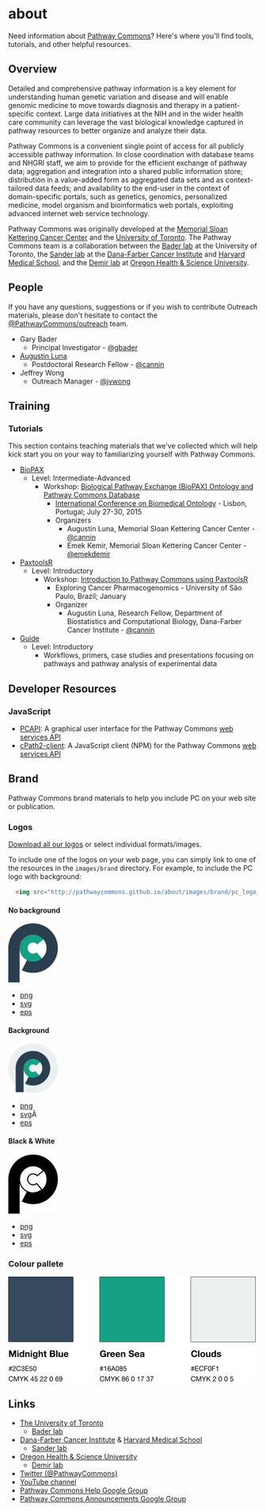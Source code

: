 # about

Need information about [Pathway Commons](http://www.pathwaycommons.org/)? Here's where you'll find  tools, tutorials, and other helpful resources.

## Overview
Detailed and comprehensive pathway information is a key element for understanding human genetic variation and disease and will enable genomic medicine to move towards diagnosis and therapy in a patient-specific context. Large data initiatives at the NIH and in the wider health care community can leverage the vast biological knowledge captured in pathway resources to better organize and analyze their data.

Pathway Commons is a convenient single point of access for all publicly accessible pathway information. In close coordination with database teams and NHGRI staff, we aim to provide for the efficient exchange of pathway data; aggregation and integration into a shared public information store; distribution in a value-added form as aggregated data sets and as context-tailored data feeds; and availability to the end-user in the context of domain-specific portals, such as genetics, genomics, personalized medicine, model organism and bioinformatics web portals, exploiting advanced internet web service technology.

Pathway Commons was originally developed at the [Memorial Sloan Kettering Cancer Center](https://www.mskcc.org/) and the [University of Toronto](https://www.utoronto.ca/). The Pathway Commons team is a collaboration between the [Bader lab](http://baderlab.org/) at the University of Toronto, the [Sander lab](http://sanderlab.org/) at the [Dana-Farber Cancer Institute](http://www.dana-farber.org/) and  [Harvard Medical School](http://hms.harvard.edu/), and the [Demir lab](https://www.ohsu.edu/xd/education/schools/school-of-medicine/departments/computational-biology/people.cfm) at [Oregon Health & Science University](https://www.ohsu.edu/).


## People
If you have any questions, suggestions or if you wish to contribute Outreach materials, please don't hesitate to contact the [@PathwayCommons/outreach](https://github.com/orgs/PathwayCommons/teams/outreach) team.

* Gary Bader
  * Principal Investigator - [@gbader](https://github.com/gbader)
* [Augustin Luna](http://blog.lunean.com/)
  * Postdoctoral Research Fellow -  [@cannin](https://github.com/cannin)
* Jeffrey Wong
  * Outreach Manager - [@jvwong](https://github.com/jvwong)


## Training

### Tutorials
This section contains teaching materials that we've collected which will help kick start you on your way to familiarizing yourself with Pathway Commons.

* [BioPAX](http://biopax.org/)
  * Level: Intermediate-Advanced
    * Workshop: [Biological Pathway Exchange (BioPAX) Ontology and Pathway Commons Database](https://github.com/cannin/biopaxTutorial)
      * [International Conference on Biomedical Ontology](http://icbo2015.fc.ul.pt/workshops.html) - Lisbon, Portugal; July 27-30, 2015
      * Organizers
        * Augustin Luna, Memorial Sloan Kettering Cancer Center - [@cannin](https://github.com/cannin)
        * Emek Kemir, Memorial Sloan Kettering Cancer Center - [@emekdemir](https://github.com/emekdemir)
* [PaxtoolsR](http://www.ncbi.nlm.nih.gov/pubmed/26685306)
  * Level: Introductory
    * Workshop: [Introduction to Pathway Commons using PaxtoolsR ](http://blog.lunean.com/2016/02/08/introduction-to-pathway-commons-and-paxtoolsr/)
      * Exploring Cancer Pharmacogenomics - University of São Paulo, Brazil; January
      * Organizer
        * Augustin Luna, Research Fellow, Department of Biostatistics and Computational Biology, Dana-Farber Cancer Institute - [@cannin](https://github.com/cannin)
* [Guide](http://www.pathwaycommons.org/guide/)
  * Level: Introductory
    * Workflows, primers, case studies and presentations focusing on pathways and pathway analysis of experimental data

## Developer Resources

### JavaScript

- [PCAPI](http://www.pathwaycommons.org/pcapi/): A graphical user interface for the Pathway Commons [web services API](http://www.pathwaycommons.org/pc2/)
- [cPath2-client](https://www.npmjs.com/package/pathway-commons): A JavaScript client (NPM) for the Pathway Commons [web services API](http://www.pathwaycommons.org/pc2/)

## Brand

Pathway Commons brand materials to help you include PC on your web site or publication.

### Logos

[Download all our logos](images/brand/pc_logo.zip) or select individual formats/images.

To include one of the logos on your web page, you can simply link to one of the resources in the `images/brand` directory. For example, to include the PC logo with background:

```html
  <img src="http://pathwaycommons.github.io/about/images/brand/pc_logo_background.png" />
```

#### No background

<img src="images/brand/pc_logo.png" alt="Drawing" width="100"/>

- [png](images/brand/pc_logo.png)
- [svg](images/brand/pc_logo.svg)
- [eps](images/brand/pc_logo.eps)

#### Background

<img src="images/brand/pc_logo_background.png" alt="Drawing" width="100"/>

- [png](images/brand/pc_logo_background.png)
- [svg](images/brand/pc_logo_background.svg)Â
- [eps](images/brand/pc_logo_background.eps)


#### Black & White

<img src="images/brand/pc_logo_bw.png" alt="Drawing" width="100"/>

- [png](images/brand/pc_logo_bw.png)
- [svg](images/brand/pc_logo_bw.svg)
- [eps](images/brand/pc_logo_bw.eps)

### Colour pallete

<img src="images/brand/pc_swatches.png" alt="swatches" width="500"/>

## Links
* [The University of Toronto](https://www.utoronto.ca/)
  * [Bader lab](http://baderlab.org/)
* [Dana-Farber Cancer Institute](http://www.dana-farber.org/) & [Harvard Medical School](http://hms.harvard.edu/)
  * [Sander lab](http://sanderlab.org/)
* [Oregon Health & Science University](https://www.ohsu.edu/)
  * [Demir lab](https://www.ohsu.edu/xd/education/schools/school-of-medicine/departments/computational-biology/people.cfm)
* [Twitter (@PathwayCommons)](https://twitter.com/pathwaycommons)
* [YouTube channel](https://www.youtube.com/channel/UCWSbcyynroIp-f6O3sfz7jg)
* [Pathway Commons Help Google Group](https://groups.google.com/forum/#!forum/pathway-commons-help/)
* [Pathway Commons Announcements Google Group](https://groups.google.com/forum/#!forum/pathway-commons-announcements/)
